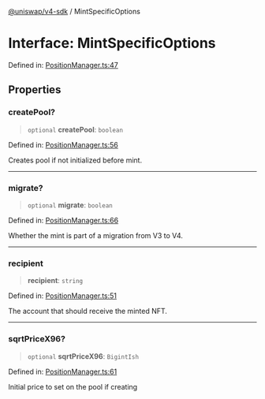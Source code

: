 [@uniswap/v4-sdk](../overview.md) / MintSpecificOptions

# Interface: MintSpecificOptions

Defined in: [PositionManager.ts:47](https://github.com/Uniswap/sdks/blob/c1c9f64f11640c79a680f539823458931629e6ed/sdks/v4-sdk/src/PositionManager.ts#L47)

## Properties

### createPool?

> `optional` **createPool**: `boolean`

Defined in: [PositionManager.ts:56](https://github.com/Uniswap/sdks/blob/c1c9f64f11640c79a680f539823458931629e6ed/sdks/v4-sdk/src/PositionManager.ts#L56)

Creates pool if not initialized before mint.

***

### migrate?

> `optional` **migrate**: `boolean`

Defined in: [PositionManager.ts:66](https://github.com/Uniswap/sdks/blob/c1c9f64f11640c79a680f539823458931629e6ed/sdks/v4-sdk/src/PositionManager.ts#L66)

Whether the mint is part of a migration from V3 to V4.

***

### recipient

> **recipient**: `string`

Defined in: [PositionManager.ts:51](https://github.com/Uniswap/sdks/blob/c1c9f64f11640c79a680f539823458931629e6ed/sdks/v4-sdk/src/PositionManager.ts#L51)

The account that should receive the minted NFT.

***

### sqrtPriceX96?

> `optional` **sqrtPriceX96**: `BigintIsh`

Defined in: [PositionManager.ts:61](https://github.com/Uniswap/sdks/blob/c1c9f64f11640c79a680f539823458931629e6ed/sdks/v4-sdk/src/PositionManager.ts#L61)

Initial price to set on the pool if creating
